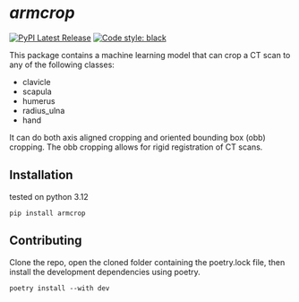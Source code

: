 # *armcrop*

[![PyPI Latest Release](https://img.shields.io/pypi/v/armcrop.svg)](https://pypi.org/project/armcrop)
[![Code style: black](https://img.shields.io/badge/code%20style-black-000000.svg)](https://github.com/psf/black)

This package contains a machine learning model that can crop a CT scan to any of the following classes:
- clavicle
- scapula
- humerus
- radius_ulna
- hand

It can do both axis aligned cropping and oriented bounding box (obb) cropping. The obb cropping allows for rigid registration of CT scans.

## Installation
tested on python 3.12
```
pip install armcrop
```



## Contributing 
Clone the repo, open the cloned folder containing the poetry.lock file, then install the development dependencies using poetry. 
```
poetry install --with dev
``` 

